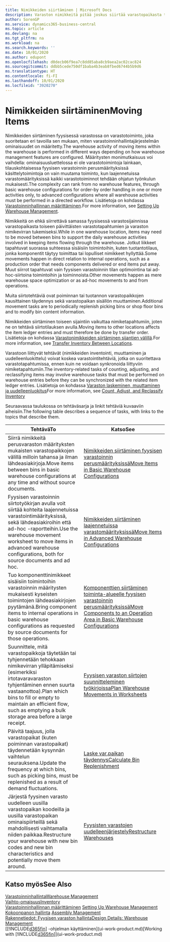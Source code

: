 ```yaml
---
title: Nimikkeiden siirtäminen | Microsoft Docs
description: Varaston nimikkeitä pitää joskus siirtää varastopaikasta toiseen päivittäisten varastotapahtumien ja varaston nimikevirran tukemiseksi. Jotkut liikkeet tapahtuvat suorassa suhteessa sisäisiin toimintoihin, kuten tuotantotilaus, jonka komponentit täytyy toimittaa tai lopulliset nimikkeet hyllyttää. Muut siirrot tapahtuvat vain fyysisen varastoinnin tilan optimointina tai ad-hoc-siirtoina toimintoihin ja toiminnoista.
author: SorenGP
ms.service: dynamics365-business-central
ms.topic: article
ms.devlang: na
ms.tgt_pltfrm: na
ms.workload: na
ms.search.keywords: ''
ms.date: 10/01/2020
ms.author: edupont
ms.openlocfilehash: d0decb06f9ea7c8dd85aba8cb9aea2ac02cac824
ms.sourcegitcommit: ddbb5cede750df1baba4b3eab8fbed6744b5b9d6
ms.translationtype: HT
ms.contentlocale: fi-FI
ms.lasthandoff: 10/01/2020
ms.locfileid: "3920270"
---
```

# <a name="moving-items"></a><span data-ttu-id="c03d3-105">Nimikkeiden siirtäminen</span><span class="sxs-lookup"><span data-stu-id="c03d3-105">Moving Items</span></span>
<span data-ttu-id="c03d3-106">Nimikkeiden siirtäminen fyysisessä varastossa on varastotoiminto, joka suoritetaan eri tavoilla sen mukaan, miten varastoinninhallintajärjestelmän ominaisuudet on määritetty.</span><span class="sxs-lookup"><span data-stu-id="c03d3-106">The warehouse activity of moving items within the warehouse is performed in different ways depending on how warehouse management features are configured.</span></span> <span data-ttu-id="c03d3-107">Määritysten monimutkaisuus voi vaihdella: ominaisuusluettelossa ei ole varastotoimintoja lainkaan, tilauskohtaisessa fyysisen varastoinnin perusmäärityksissä käsittelytoimintoja on vain muutama toiminto, kun laajennetuissa varastomäärityksissä kaikki varastotoiminnot tehdään ohjatun työnkulun mukaisesti.</span><span class="sxs-lookup"><span data-stu-id="c03d3-107">The complexity can rank from no warehouse features, through basic warehouse configurations for order-by order handling in one or more activities only, to advanced configurations where all warehouse activities must be performed in a directed workflow.</span></span> <span data-ttu-id="c03d3-108">Lisätietoja on kohdassa [Varastoinninhallinnan määrittäminen](warehouse-setup-warehouse.md).</span><span class="sxs-lookup"><span data-stu-id="c03d3-108">For more information, see [Setting Up Warehouse Management](warehouse-setup-warehouse.md).</span></span>

<span data-ttu-id="c03d3-109">Nimikkeitä on ehkä siirrettävä samassa fyysisessä varastosijainnissa varastopaikasta toiseen päivittäisten varastotapahtumien ja varaston nimikevirran tukemiseksi.</span><span class="sxs-lookup"><span data-stu-id="c03d3-109">While in one warehouse location, items may need to be moved between bins to support the daily warehouse activities involved in keeping items flowing through the warehouse.</span></span> <span data-ttu-id="c03d3-110">Jotkut liikkeet tapahtuvat suorassa suhteessa sisäisiin toimintoihin, kuten tuotantotilaus, jonka komponentit täytyy toimittaa tai lopulliset nimikkeet hyllyttää.</span><span class="sxs-lookup"><span data-stu-id="c03d3-110">Some movements happen in direct relation to internal operations, such as a production order that needs components delivered or end items put away.</span></span> <span data-ttu-id="c03d3-111">Muut siirrot tapahtuvat vain fyysisen varastoinnin tilan optimointina tai ad-hoc-siirtoina toimintoihin ja toiminnoista.</span><span class="sxs-lookup"><span data-stu-id="c03d3-111">Other movements happen as mere warehouse space optimization or as ad-hoc movements to and from operations.</span></span>

<span data-ttu-id="c03d3-112">Muita siirtotehtäviä ovat poiminnan tai tuotannon varastopaikkojen kausittainen täydennys sekä varastopaikan sisällön muuttaminen.</span><span class="sxs-lookup"><span data-stu-id="c03d3-112">Additional movement tasks are to periodically replenish picking bins or shop floor bins and to modify bin content information.</span></span>

<span data-ttu-id="c03d3-113">Nimikkeiden siirtäminen toiseen sijaintiin vaikuttaa nimiketapahtumiin, joten ne on tehtävä siirtotilauksen avulla.</span><span class="sxs-lookup"><span data-stu-id="c03d3-113">Moving items to other locations affects the item ledger entries and must therefore be done by transfer order.</span></span> <span data-ttu-id="c03d3-114">Lisätietoja on kohdassa [Varastonimikkeiden siirtäminen sijantien välillä](inventory-how-transfer-between-locations.md).</span><span class="sxs-lookup"><span data-stu-id="c03d3-114">For more information, see [Transfer Inventory Between Locations](inventory-how-transfer-between-locations.md).</span></span>  

<span data-ttu-id="c03d3-115">Varastoon liittyvät tehtävät (nimikkeiden inventointi, muuttaminen ja uudelleenluokittelu) voivat koskea varastointitehtäviä, jotka on suoritettava varastotapahtumissa, ennen kuin ne voidaan synkronoida liittyviin nimiketapahtumiin.</span><span class="sxs-lookup"><span data-stu-id="c03d3-115">The inventory-related tasks of counting, adjusting, and reclassifying items may involve warehouse tasks that must be performed on warehouse entries before they can be synchronized with the related item ledger entries.</span></span> <span data-ttu-id="c03d3-116">Lisätietoja on kohdassa [Varaston laskeminen, muuttaminen ja uudelleenluokitus](inventory-how-count-adjust-reclassify.md)</span><span class="sxs-lookup"><span data-stu-id="c03d3-116">For more information, see [Count, Adjust, and Reclassify Inventory](inventory-how-count-adjust-reclassify.md)</span></span>  

 <span data-ttu-id="c03d3-117">Seuraavassa taulukossa on tehtäväsarja ja linkit tehtäviä kuvaaviin aiheisiin.</span><span class="sxs-lookup"><span data-stu-id="c03d3-117">The following table describes a sequence of tasks, with links to the topics that describe them.</span></span>   

|<span data-ttu-id="c03d3-118">**Tehtävä**</span><span class="sxs-lookup"><span data-stu-id="c03d3-118">**To**</span></span>|<span data-ttu-id="c03d3-119">**Katso**</span><span class="sxs-lookup"><span data-stu-id="c03d3-119">**See**</span></span>|  
|------------|-------------|  
|<span data-ttu-id="c03d3-120">Siirrä nimikkeitä perusvaraston määrityksten mukaisten varastopaikkojen välillä milloin tahansa ja ilman lähdeasiakirjoja.</span><span class="sxs-lookup"><span data-stu-id="c03d3-120">Move items between bins in basic warehouse configurations at any time and without source documents.</span></span>|[<span data-ttu-id="c03d3-121">Nimikkeiden siirtäminen fyysisen varastoinnin perusmäärityksissä</span><span class="sxs-lookup"><span data-stu-id="c03d3-121">Move Items in Basic Warehouse Configurations</span></span>](warehouse-how-to-move-items-ad-hoc-in-basic-warehousing.md)|
|<span data-ttu-id="c03d3-122">Fyysisen varastoinnin siirtotyökirjan avulla voit siirtää kohteita laajennetuissa varastointimäärityksissä, sekä lähdeasiakiroihin että ad-hoc -raportteihin.</span><span class="sxs-lookup"><span data-stu-id="c03d3-122">Use the warehouse movement worksheet to move items in advanced warehouse configurations, both for source documents and ad hoc.</span></span>|[<span data-ttu-id="c03d3-123">Nimikkeiden siirtäminen laajennetuissa varastomäärityksissä</span><span class="sxs-lookup"><span data-stu-id="c03d3-123">Move Items in Advanced Warehouse Configurations</span></span>](warehouse-how-to-move-items-in-advanced-warehousing.md)|  
|<span data-ttu-id="c03d3-124">Tuo komponenttinimikkeet sisäisiin toimintoihin varastoinnin määritysten mukaisesti kyseisten toimintojen lähdeasiakirjojen pyytämänä.</span><span class="sxs-lookup"><span data-stu-id="c03d3-124">Bring component items to internal operations in basic warehouse configurations as requested by source documents for those operations.</span></span>|[<span data-ttu-id="c03d3-125">Komponenttien siirtäminen toiminta-alueelle fyysisen varastoinnin perusmäärityksissä</span><span class="sxs-lookup"><span data-stu-id="c03d3-125">Move Components to an Operation Area in Basic Warehouse Configurations</span></span>](warehouse-how-to-move-components-to-an-operation-area-in-basic-warehousing.md)|
|<span data-ttu-id="c03d3-126">Suunnittele, mitä varastopaikkoja täytetään tai tyhjennetään tehokkaan nimikevirran ylläpitämiseksi (esimerkiksi irtotavaravaraston tyhjentäminen ennen suurta vastaanottoa).</span><span class="sxs-lookup"><span data-stu-id="c03d3-126">Plan which bins to fill or empty to maintain an efficient flow, such as emptying a bulk storage area before a large receipt.</span></span>|[<span data-ttu-id="c03d3-127">Fyysisen varaston siirtojen suunnitteleminen työkirjoissa</span><span class="sxs-lookup"><span data-stu-id="c03d3-127">Plan Warehouse Movements in Worksheets</span></span>](warehouse-how-to-plan-warehouse-movements-in-worksheets.md)|
|<span data-ttu-id="c03d3-128">Päivitä taajuus, jolla varastopaikat (kuten poiminnan varastopaikat) täydennetään kysynnän vaihtelun seurauksena.</span><span class="sxs-lookup"><span data-stu-id="c03d3-128">Update the frequency at which bins, such as picking bins, must be replenished as a result of demand fluctuations.</span></span>|[<span data-ttu-id="c03d3-129">Laske var.paikan täydennys</span><span class="sxs-lookup"><span data-stu-id="c03d3-129">Calculate Bin Replenishment</span></span>](warehouse-how-to-calculate-bin-replenishment.md)|
|<span data-ttu-id="c03d3-130">Järjestä fyysinen varasto uudelleen uusilla varastopaikan koodeilla ja uusilla varastopaikan ominaispiirteillä sekä mahdollisesti vaihtamalla niiden paikkaa.</span><span class="sxs-lookup"><span data-stu-id="c03d3-130">Restructure your warehouse with new bin codes and new bin characteristics and potentially move them around.</span></span>|[<span data-ttu-id="c03d3-131">Fyysisten varastojen uudelleenjärjestely</span><span class="sxs-lookup"><span data-stu-id="c03d3-131">Restructure Warehouses</span></span>](warehouse-how-to-restructure-warehouses.md)|  

## <a name="see-also"></a><span data-ttu-id="c03d3-132">Katso myös</span><span class="sxs-lookup"><span data-stu-id="c03d3-132">See Also</span></span>  
[<span data-ttu-id="c03d3-133">Varastoinninhallinta</span><span class="sxs-lookup"><span data-stu-id="c03d3-133">Warehouse Management</span></span>](warehouse-manage-warehouse.md)  
[<span data-ttu-id="c03d3-134">Vaihto-omaisuus</span><span class="sxs-lookup"><span data-stu-id="c03d3-134">Inventory</span></span>](inventory-manage-inventory.md)  
<span data-ttu-id="c03d3-135">[Varastoinninhallinnan määrittäminen](warehouse-setup-warehouse.md)   </span><span class="sxs-lookup"><span data-stu-id="c03d3-135">[Setting Up Warehouse Management](warehouse-setup-warehouse.md)   </span></span>  
<span data-ttu-id="c03d3-136">[Kokoonpanon hallinta](assembly-assemble-items.md)  </span><span class="sxs-lookup"><span data-stu-id="c03d3-136">[Assembly Management](assembly-assemble-items.md)  </span></span>  
[<span data-ttu-id="c03d3-137">Rakennetiedot: Fyysisen varaston hallinta</span><span class="sxs-lookup"><span data-stu-id="c03d3-137">Design Details: Warehouse Management</span></span>](design-details-warehouse-management.md)  
<span data-ttu-id="c03d3-138">[[!INCLUDE[d365fin](includes/d365fin_md.md)] -ohjelman käyttäminen](ui-work-product.md)</span><span class="sxs-lookup"><span data-stu-id="c03d3-138">[Working with [!INCLUDE[d365fin](includes/d365fin_md.md)]](ui-work-product.md)</span></span>
